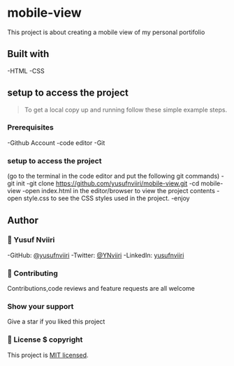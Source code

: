 # mobile-view

This project is about creating a mobile view of my personal portifolio

## Built with

-HTML
-CSS

## setup to access the project

> To get a local copy up and running follow these simple example steps.

### Prerequisites

-Github Account
-code editor
-Git

### setup to access the project

(go to the terminal in the code editor and put the following git commands)
-git init
-git clone https://github.com/yusufnviiri/mobile-view.git
-cd mobile-view
-open index.html in the editor/browser to view the project contents
-open style.css to see the CSS styles used in the project.
-enjoy

## Author

### :man: Yusuf Nviiri

-GitHub: [@yusufnviiri](https://github.com/yusufnviiri)
-Twitter: [@YNviiri](https://twitter.com/YNviiri)
-LinkedIn: [yusufnviiri]( https://www.linkedin.com/in/yusuf-nviiri-8b4146206/)

### :handshake: Contributing

Contributions,code reviews and feature requests are all welcome

### Show your support

Give a star if you liked this project

### :memo: License $ copyright


This project is [MIT licensed](LICENSE).
